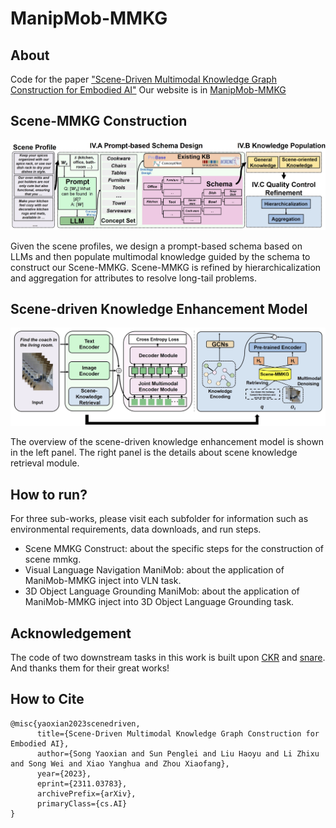 # ManipMob-MMKG

## About

Code for the paper ["Scene-Driven Multimodal Knowledge Graph Construction for Embodied AI"](https://arxiv.org/abs/2311.03783)
Our website is in [ManipMob-MMKG](https://sites.google.com/view/manipmob-mmkg)

## Scene-MMKG Construction
![Scene-MMKG Construction](images/construction.png)

Given the scene profiles, we design a prompt-based schema based on LLMs and then populate multimodal knowledge guided by the schema to construct our Scene-MMKG. Scene-MMKG is refined by hierarchicalization and aggregation for attributes to resolve long-tail problems.

## Scene-driven Knowledge Enhancement Model

![Scene-driven Knowledge Enhancement Model](images/model.png)

The overview of the scene-driven knowledge enhancement model is shown in the left panel. The right panel is the details about scene knowledge retrieval module.

## How to run?

For three sub-works, please visit each subfolder for information such as environmental requirements, data downloads, and run steps.

* Scene MMKG Construct: about the specific steps for the construction of scene mmkg.
* Visual Language Navigation ManiMob: about the application of ManiMob-MMKG inject into VLN task.
* 3D Object Language Grounding ManiMob: about the application of ManiMob-MMKG inject into 3D Object Language Grounding task.

## Acknowledgement

The code of two downstream tasks in this work is built upon [CKR](https://github.com/alloldman/CKR) and [snare](https://github.com/mushorg/snare). And thanks them for their great works!

## How to Cite
```
@misc{yaoxian2023scenedriven,
      title={Scene-Driven Multimodal Knowledge Graph Construction for Embodied AI}, 
      author={Song Yaoxian and Sun Penglei and Liu Haoyu and Li Zhixu and Song Wei and Xiao Yanghua and Zhou Xiaofang},
      year={2023},
      eprint={2311.03783},
      archivePrefix={arXiv},
      primaryClass={cs.AI}
}

